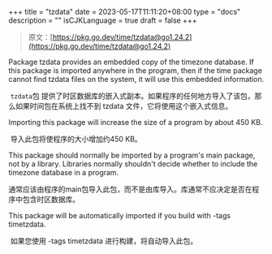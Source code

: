 +++
title = "tzdata"
date = 2023-05-17T11:11:20+08:00
type = "docs"
description = ""
isCJKLanguage = true
draft = false
+++
> 原文：[https://pkg.go.dev/time/tzdata@go1.24.2](https://pkg.go.dev/time/tzdata@go1.24.2)

Package tzdata provides an embedded copy of the timezone database. If this package is imported anywhere in the program, then if the time package cannot find tzdata files on the system, it will use this embedded information.

​	`tzdata`包 提供了时区数据库的嵌入式副本。如果程序的任何地方导入了该包，那么如果时间包在系统上找不到 tzdata 文件，它将使用这个嵌入式信息。

Importing this package will increase the size of a program by about 450 KB.

​	导入此包将使程序的大小增加约450 KB。

This package should normally be imported by a program's main package, not by a library. Libraries normally shouldn't decide whether to include the timezone database in a program.

​	通常应该由程序的main包导入此包，而不是由库导入。库通常不应决定是否在程序中包含时区数据库。

This package will be automatically imported if you build with -tags timetzdata.

​	如果您使用 -tags timetzdata 进行构建，将自动导入此包。